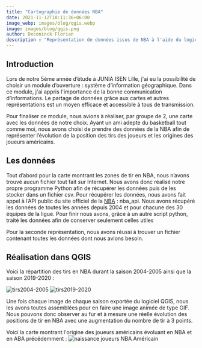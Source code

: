 ```yaml
---
title: "Cartographie de données NBA"
date: 2021-11-12T18:11:36+06:00
image_webp: images/blog/qgis.webp
image: images/blog/qgis.png
author: Deconinck Florian
description : "Représentation de données issus de NBA à l'aide du logiciel QGIS"
---
```


## Introduction
Lors de notre 5ème année d’étude à JUNIA ISEN Lille, j'ai eu la possibilité de choisir un module d’ouverture : système d’information géographique. Dans ce module, j'ai appris l'importance de la bonne communication d’informations. Le partage de données grâce aux cartes et autres représentations est un moyen efficace et accessible à tous de transmission.

Pour finaliser ce module, nous avions à réaliser, par groupe de 2, une carte avec les données de notre choix. Ayant un ami adepte du basketball tout comme moi, nous avons choisi de prendre des données de la NBA afin de représenter l’évolution de la position des tirs des joueurs et les origines des joueurs américains.

## Les données
Tout d’abord pour la carte montrant les zones de tir en NBA, nous n’avons trouvé aucun fichier tout fait sur Internet. Nous avons donc réalisé notre propre programme Python afin de récupérer les données puis de les stocker dans un fichier csv. Pour récupérer les données, nous avons fait appel à l’API public du site officiel de la [NBA](www.nba.com) : nba_api. Nous avons récupéré les données de toutes les années depuis 2004 et pour chacune des 30 équipes de la ligue. Pour finir nous avons, grâce à un autre script python, traité les données afin de conserver seulement celles utiles

Pour la seconde représentation, nous avons réussi à trouver un fichier contenant toutes les données dont nous avions besoin.

## Réalisation dans QGIS
Voici la répartition des tirs en NBA durant la saison 2004-2005 ainsi que la saison 2019-2020 :

![tirs2004-2005](https://deconinckflo.github.io/images/blog/tirs2004.png#thumbnail)
![tirs2019-2020](https://deconinckflo.github.io/images/blog/tirs2020.png#thumbnail)

Une fois chaque image de chaque saison exportée du logiciel QGIS, nous les avons toutes assemblées pour en faire une image animée de type GIF.
Nous pouvons donc observer au fur et à mesure une réelle évolution des positions de tir en NBA avec une augmentation du nombre de tir à 3 points.

Voici la carte montrant l'origine des joueurs américains évoluant en NBA et en ABA précédemment :
![naissance joueurs NBA Américain](https://deconinckflo.github.io/images/blog/naissance-nba.png#thumbnail)
